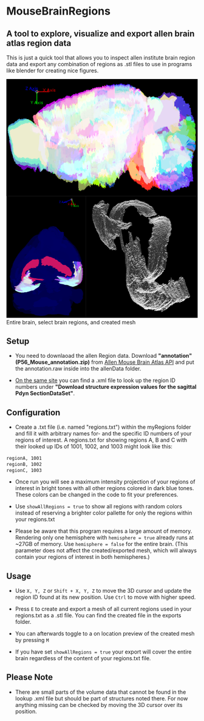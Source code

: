 # MouseBrainRegions

## A tool to explore, visualize and export allen brain atlas region data

This is just a quick tool that allows you to inspect allen institute brain region data and export any combination of regions as .stl files to use in programs like blender for creating nice figures.

![top: all brain regions shown inside a hemisphere, bottom: selected regions and their created mesh](/githubReadmeFiles/figure.png)
Entire brain, select brain regions, and created mesh

## Setup

* You need to downlaoad the allen Region data. Download **"annotation" (P56_Mouse_annotation.zip)** from [Allen Mouse Brain Atlas API](http://help.brain-map.org/display/mousebrain/API) and put the annotation.raw inside into the allenData folder.

* [On the same site](http://help.brain-map.org/display/mousebrain/API) you can find a .xml file to look up the region ID numbers under **"Download structure expression values for the sagittal Pdyn SectionDataSet"**.

## Configuration

* Create a .txt file (i.e. named "regions.txt") within the myRegions folder and fill it with arbitrary names for- and the specific ID numbers of your regions of interest. A regions.txt for showing regions A, B and C with their looked up IDs of 1001, 1002, and 1003 might look like this:

```
regionA, 1001
regionB, 1002
regionC, 1003
```

* Once run you will see a maximum intensity projection of your regions of interest in bright tones with all other regions colored in dark blue tones. These colors can be changed in the code to fit your preferences.

* Use `showAllRegions = true` to show all regions with random colors instead of reserving a brighter color pallette for only the regions within your regions.txt

* Please be aware that this program requires a large amount of memory. Rendering only one hemisphere with `hemisphere = true` already runs at \~27GB of memory. Use `hemisphere = false` for the entire brain. (This parameter does not affect the created/exported mesh, which will always contain your regions of interest in both hemispheres.)

## Usage

* Use `X, Y, Z` or `Shift + X, Y, Z` to move the 3D cursor and update the region ID found at its new position. Use `Ctrl` to move with higher speed.

* Press `E` to create and export a mesh of all current regions used in your regions.txt as a .stl file. You can find the created file in the exports folder.

* You can afterwards toggle to a on location preview of the created mesh by pressing `M`

* If you have set `showAllRegions = true` your export will cover the entire brain regardless of the content of your regions.txt file.

## Please Note

* There are small parts of the volume data that cannot be found in the lookup .xml file but should be part of structures noted there. For now anything missing can be checked by moving the 3D cursor over its position.